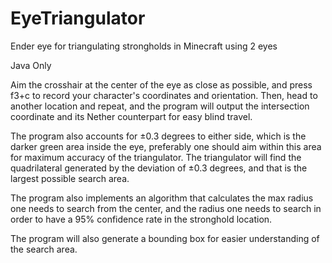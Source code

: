# EyeTriangulator
Ender eye for triangulating strongholds in Minecraft using 2 eyes

Java Only

Aim the crosshair at the center of the eye as close as possible, and press f3+c to record your character's coordinates and orientation. Then, head to another location and repeat, and the program will output the intersection coordinate and its Nether counterpart for easy blind travel. 

The program also accounts for ±0.3 degrees to either side, which is the darker green area inside the eye, preferably one should aim within this area for maximum accuracy of the triangulator. The triangulator will find the quadrilateral generated by the deviation of ±0.3 degrees, and that is the largest possible search area.

The program also implements an algorithm that calculates the max radius one needs to search from the center, and the radius one needs to search in order to have a 95% confidence rate in the stronghold location.

The program will also generate a bounding box for easier understanding of the search area.
